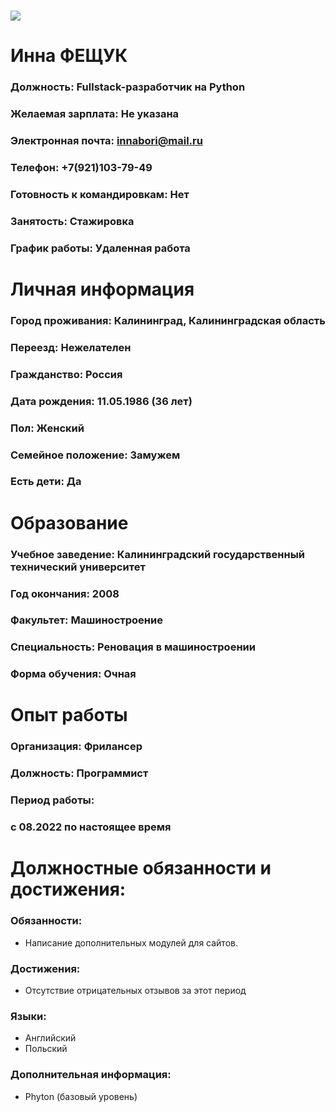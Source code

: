 # ![ ](https://drive.google.com/file/d/1ki942plp489gypENigUZuNDqpR5JTiWC/view)

# Инна ФЕЩУК
### Должность: Fullstack-разработчик на Python
### Желаемая зарплата: Не указана
### Электронная почта: innabori@mail.ru
### Телефон: +7(921)103-79-49
### Готовность к командировкам: Нет
### Занятость: Стажировка
### График работы: Удаленная работа
#
# Личная информация
### Город проживания: Калининград, Калининградская область
### Переезд: Нежелателен
### Гражданство: Россия
### Дата рождения: 11.05.1986 (36 лет)
### Пол: Женский
### Семейное положение: Замужем
### Есть дети: Да
#
# Образование
### Учебное заведение: Калининградский государственный технический университет
### Год окончания: 2008
### Факультет: Машиностроение
### Специальность: Реновация в машиностроении
### Форма обучения: Очная
#
# Опыт работы
### Организация: Фрилансер
### Должность: Программист
### Период работы:
### c 08.2022 по настоящее время
#
# Должностные обязанности и достижения: 
### Обязанности:
- Написание дополнительных модулей для сайтов.
### Достижения:
- Отсутствие отрицательных отзывов за этот период
### Языки: 
- Английский
- Польский
### Дополнительная информация: 
- Phyton (базовый уровень)